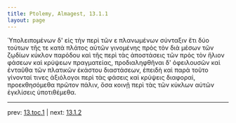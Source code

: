 ```yaml
---
title: Ptolemy, Almagest, 13.1.1
layout: page
---
```


Ὑπολειπομένων δ' εἰς τὴν περὶ τῶν ε πλανωμένων σύνταξιν ἔτι δύο τούτων τῆς τε κατὰ πλάτος αὐτῶν γινομένης πρὸς τὸν διὰ μέσων τῶν ζῳδίων κύκλον παρόδου καὶ τῆς περὶ τὰς ἀποστάσεις τῶν πρὸς τὸν ἥλιον φάσεων καὶ κρύψεων πραγματείας, προδιαληφθῆναι δ' ὀφειλουσῶν καὶ ἐνταῦθα τῶν πλατικῶν ἑκάστου διαστάσεων, ἐπειδὴ καὶ παρὰ τοῦτο γίνονταί τινες ἀξιόλογοι περὶ τὰς φάσεις καὶ κρύψεις διαφοραί, προεκθησόμεθα πρῶτον πάλιν, ὅσα κοινῇ περὶ τὰς τῶν κύκλων αὐτῶν ἐγκλίσεις ὑποτιθέμεθα. 

---

prev: [13.toc.1](../13.toc.1/) | next: [13.1.2](../13.1.2/)

